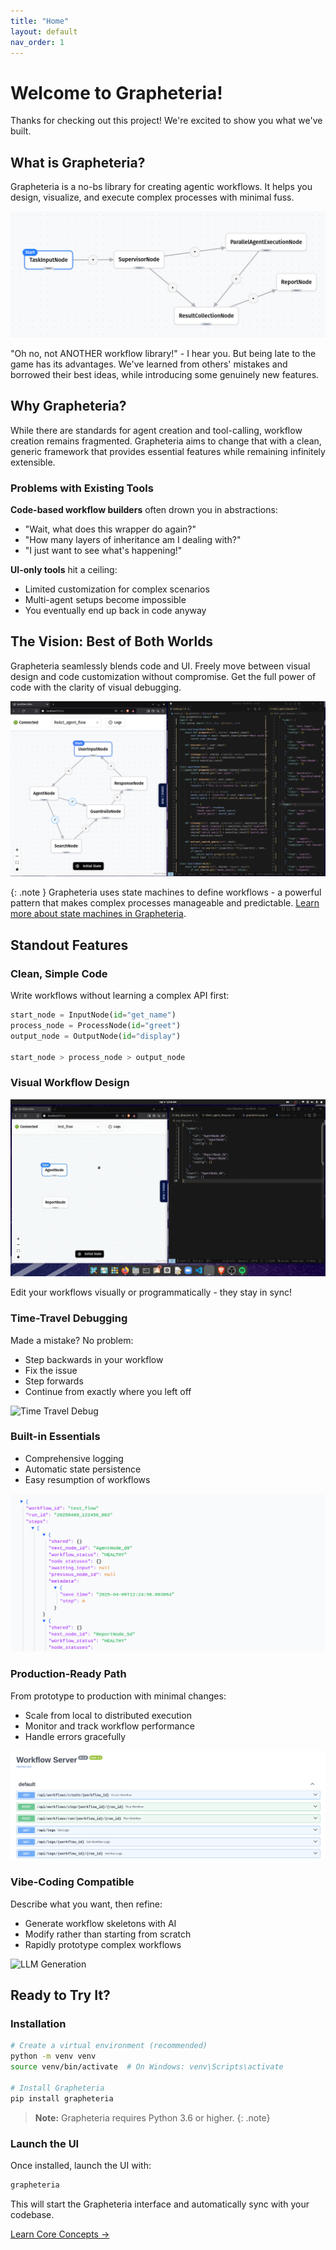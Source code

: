 ```yaml
---
title: "Home"
layout: default
nav_order: 1
---
```


# Welcome to Grapheteria!

Thanks for checking out this project! We're excited to show you what we've built.

## What is Grapheteria?

Grapheteria is a no-bs library for creating agentic workflows. It helps you design, visualize, and execute complex processes with minimal fuss.

![Workflow Concept](assets/workflow-concept.png)
<!-- An illustration showing a workflow with nodes, edges, and agents working together -->

"Oh no, not ANOTHER workflow library!" - I hear you. But being late to the game has its advantages. We've learned from others' mistakes and borrowed their best ideas, while introducing some genuinely new features.

## Why Grapheteria?

While there are standards for agent creation and tool-calling, workflow creation remains fragmented. Grapheteria aims to change that with a clean, generic framework that provides essential features while remaining infinitely extensible.

### Problems with Existing Tools

**Code-based workflow builders** often drown you in abstractions:
- "Wait, what does this wrapper do again?" 
- "How many layers of inheritance am I dealing with?"
- "I just want to see what's happening!"

**UI-only tools** hit a ceiling:
- Limited customization for complex scenarios
- Multi-agent setups become impossible
- You eventually end up back in code anyway

## The Vision: Best of Both Worlds

Grapheteria seamlessly blends code and UI. Freely move between visual design and code customization without compromise. Get the full power of code with the clarity of visual debugging.

![Code-UI Sync](assets/workflow.png)
<!-- An animated GIF showing changes in code immediately reflected in the UI and vice versa -->


{: .note }
Grapheteria uses state machines to define workflows - a powerful pattern that makes complex processes manageable and predictable. [Learn more about state machines in Grapheteria](Concepts/state_machines).


## Standout Features

### Clean, Simple Code
Write workflows without learning a complex API first:

```python
start_node = InputNode(id="get_name")
process_node = ProcessNode(id="greet")
output_node = OutputNode(id="display")

start_node > process_node > output_node
```

### Visual Workflow Design
![Workflow Editor](assets/code_sync.gif)
<!-- A screenshot of the Grapheteria workflow editor with nodes, edges, and a properties panel -->

Edit your workflows visually or programmatically - they stay in sync!

### Time-Travel Debugging
Made a mistake? No problem:
- Step backwards in your workflow
- Fix the issue
- Step forwards
- Continue from exactly where you left off

![Time Travel Debug](assets/debug.gif)
<!-- An animated GIF showing someone debugging, going back in time, fixing a node, and continuing -->

### Built-in Essentials
- Comprehensive logging
- Automatic state persistence
- Easy resumption of workflows

![Logging Demo](assets/tracking.png)
<!-- A screenshot showing logs and state persistence in action -->

### Production-Ready Path
From prototype to production with minimal changes:
- Scale from local to distributed execution
- Monitor and track workflow performance
- Handle errors gracefully

![Scaling Diagram](assets/scaling.png)
<!-- An illustration showing workflow scaling from local to distributed environments -->

### Vibe-Coding Compatible
Describe what you want, then refine:
- Generate workflow skeletons with AI
- Modify rather than starting from scratch
- Rapidly prototype complex workflows

![LLM Generation](assets/llm_generate.gif)
<!-- An animated GIF showing a text prompt being turned into a workflow -->

## Ready to Try It?

### Installation

```bash
# Create a virtual environment (recommended)
python -m venv venv
source venv/bin/activate  # On Windows: venv\Scripts\activate

# Install Grapheteria
pip install grapheteria
```

> **Note:** Grapheteria requires Python 3.6 or higher.
{: .note}

### Launch the UI

Once installed, launch the UI with:

```bash
grapheteria
```

This will start the Grapheteria interface and automatically sync with your codebase.

<div class="d-flex justify-content-center mt-4">
  <a href="Core" class="btn btn-primary btn-sm px-2 py-2 mb-4">Learn Core Concepts →</a>
</div>


